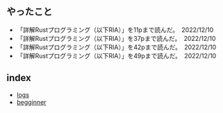 ## やったこと

- 「詳解Rustプログラミング（以下RIA）」を11pまで読んだ。　2022/12/10
- 「詳解Rustプログラミング（以下RIA）」を37pまで読んだ。　2022/12/10
- 「詳解Rustプログラミング（以下RIA）」を42pまで読んだ。　2022/12/10
- 「詳解Rustプログラミング（以下RIA）」を49pまで読んだ。　2022/12/10

## index

- [logs](./logs.md)
- [begginner](./Rust_begginner.md)
